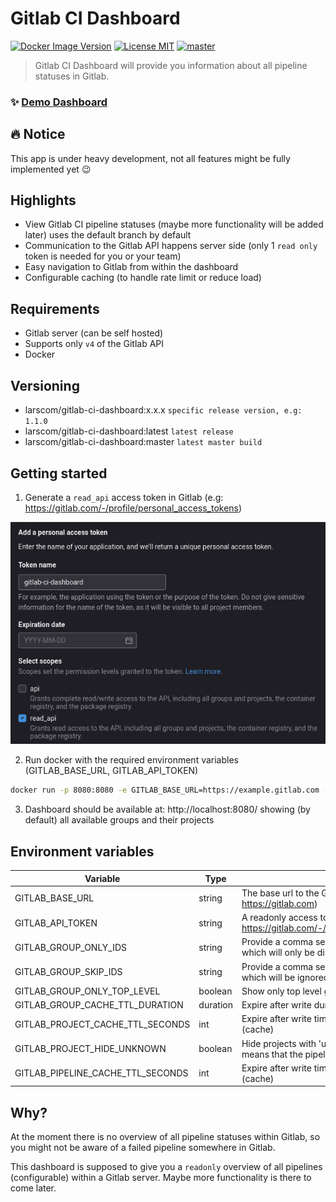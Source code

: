 # Gitlab CI Dashboard

[![Docker Image Version](https://img.shields.io/docker/v/larscom/gitlab-ci-dashboard?sort=semver&label=latest%20release&color=blue)](https://hub.docker.com/r/larscom/gitlab-ci-dashboard)
[![License MIT](https://img.shields.io/badge/License-MIT-yellow.svg)](https://opensource.org/licenses/MIT)
[![master](https://github.com/larscom/gitlab-ci-dashboard/actions/workflows/master-build.yml/badge.svg?branch=master)](https://github.com/larscom/gitlab-ci-dashboard)

> Gitlab CI Dashboard will provide you information about all pipeline statuses in Gitlab.

### ✨ [Demo Dashboard](https://gitlab-ci-dashboard-g2yczvalwa-ez.a.run.app)

## :fire: Notice

This app is under heavy development, not all features might be fully implemented yet :wink:

## Highlights

- View Gitlab CI pipeline statuses (maybe more functionality will be added later) uses the default branch by default
- Communication to the Gitlab API happens server side (only 1 `read only` token is needed for you or your team)
- Easy navigation to Gitlab from within the dashboard
- Configurable caching (to handle rate limit or reduce load)

## Requirements

- Gitlab server (can be self hosted)
- Supports only `v4` of the Gitlab API
- Docker

## Versioning

- larscom/gitlab-ci-dashboard:x.x.x `specific release version, e.g: 1.1.0`
- larscom/gitlab-ci-dashboard:latest `latest release`
- larscom/gitlab-ci-dashboard:master `latest master build`

## Getting started

1. Generate a `read_api` access token in Gitlab (e.g: https://gitlab.com/-/profile/personal_access_tokens)

![Access Token](https://github.com/larscom/gitlab-ci-dashboard/blob/master/.github/img/access_token.png)

2. Run docker with the required environment variables (GITLAB_BASE_URL, GITLAB_API_TOKEN)

```bash
docker run -p 8080:8080 -e GITLAB_BASE_URL=https://example.gitlab.com -e GITLAB_API_TOKEN=my_token larscom/gitlab-ci-dashboard
```

3. Dashboard should be available at: http://localhost:8080/ showing (by default) all available groups and their
   projects

## Environment variables

| Variable                          | Type     | Description                                                                                            | Required | Default |
| --------------------------------- | -------- | ------------------------------------------------------------------------------------------------------ | -------- | ------- |
| GITLAB_BASE_URL                   | string   | The base url to the Gitlab server (e.g: https://gitlab.com)                                            | yes      |         |
| GITLAB_API_TOKEN                  | string   | A readonly access token generated in Gitlab (see: https://gitlab.com/-/profile/personal_access_tokens) | yes      |         |
| GITLAB_GROUP_ONLY_IDS             | string   | Provide a comma seperated string of group ids which will only be displayed (e.g: 123,789,888)          | no       |         |
| GITLAB_GROUP_SKIP_IDS             | string   | Provide a comma seperated string of group ids which will be ignored (e.g: 123,789,888)                 | no       |         |
| GITLAB_GROUP_ONLY_TOP_LEVEL       | boolean  | Show only top level groups                                                                             | no       | false   |
| GITLAB_GROUP_CACHE_TTL_DURATION   | duration | Expire after write duration for groups (cache)                                                         | no       | 5m      |
| GITLAB_PROJECT_CACHE_TTL_SECONDS  | int      | Expire after write time in seconds for projects (cache)                                                | no       | 300     |
| GITLAB_PROJECT_HIDE_UNKNOWN       | boolean  | Hide projects with 'unknown' pipeline status (mostly means that the pipeline is not configured)        | no       | false   |
| GITLAB_PIPELINE_CACHE_TTL_SECONDS | int      | Expire after write time in seconds for pipelines (cache)                                               | no       | 10      |

## Why?

At the moment there is no overview of all pipeline statuses within Gitlab, so you might not be aware of a failed
pipeline somewhere in Gitlab.

This dashboard is supposed to give you a `readonly` overview of all pipelines (configurable) within a Gitlab server.
Maybe more functionality is there to come later.
